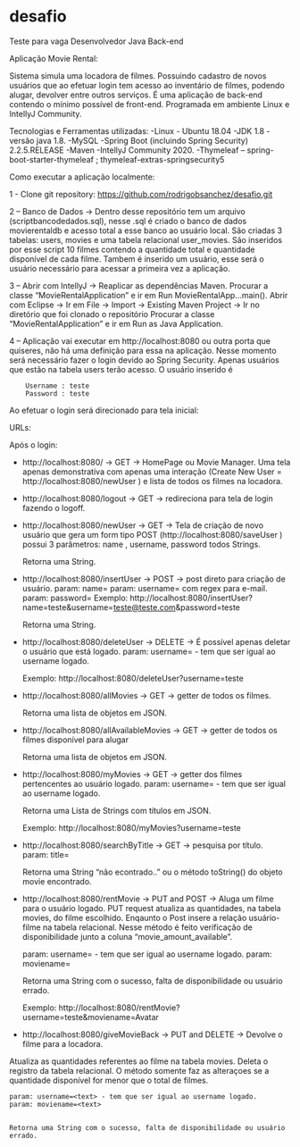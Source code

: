 ﻿# desafio
Teste para vaga Desenvolvedor Java Back-end

Aplicação Movie Rental:

Sistema simula uma locadora de filmes. Possuindo cadastro de novos usuários que ao efetuar login tem acesso ao inventário de filmes, podendo alugar, devolver entre outros serviços. É uma aplicação de back-end contendo o mínimo possível de front-end. Programada em ambiente Linux e IntellyJ Community.

Tecnologias e Ferramentas utilizadas:
-Linux - Ubuntu 18.04
-JDK 1.8 - versão java 1.8.
-MySQL
-Spring Boot (incluindo Spring Security) 2.2.5.RELEASE
-Maven
-IntellyJ Community 2020.
-Thymeleaf – spring-boot-starter-thymeleaf ; thymeleaf-extras-springsecurity5

Como executar a aplicação localmente:

1 - Clone git repository: https://github.com/rodrigobsanchez/desafio.git

2 – Banco de Dados → Dentro desse repositório tem um arquivo (scriptbancodedados.sql), nesse .sql é criado o banco de dados movierentaldb e acesso total a esse banco ao usuário local.
	São criadas 3 tabelas: users, movies e uma tabela relacional user_movies. 
	São inseridos por esse script 10 filmes contendo a quantidade total e quantidade disponível de cada filme. Tambem é inserido um usuário, esse será o usuário necessário para acessar a primeira vez a aplicação. 
	
3 – Abrir com IntellyJ → Reaplicar as dependências Maven. Procurar a classe “MovieRentalApplication” e ir em Run MovieRentalApp...main().
	Abrir com Eclipse → Ir em File → Import → Existing Maven Project → Ir no diretório que foi clonado o repositório Procurar a classe “MovieRentalApplication” e ir em Run as Java Application.


4 – Aplicação vai executar em http://localhost:8080 ou outra porta que quiseres, não há uma definição para essa na aplicação. Nesse momento será necessário fazer o login devido ao Spring Security.
	 Apenas usuários que estão na tabela users terão acesso. O usuário inserido é 

		Username : teste   
		Password : teste

Ao efetuar o login será direcionado para tela inicial:


URLs:

Após o login: 

- http://localhost:8080/   →  GET   →  HomePage ou Movie Manager. Uma tela apenas demonstrativa com apenas uma interação (Create New User = http://localhost:8080/newUser ) e lista de todos os filmes na locadora. 

- http://localhost:8080/logout  →  GET → redireciona para tela de login fazendo o logoff. 




- http://localhost:8080/newUser  →   GET  →  Tela de criação de novo usuário que gera um form tipo POST (http://localhost:8080/saveUser ) possui 3 parâmetros: name , username, password todos Strings.
	
	Retorna uma String.

- http://localhost:8080/insertUser →  POST → post direto para criação de usuário.
	param: name=<text>
	param: username=<text> com regex para e-mail.
	param: password=<text>
	Exemplo: 
    http://localhost:8080/insertUser?name=teste&username=teste@teste.com&password=teste 
	
	Retorna uma String.

- http://localhost:8080/deleteUser →  DELETE  → É possível apenas deletar o usuário que está logado.
	param: username=<text> - tem que ser igual ao username logado.
	
	Exemplo:
		 http://localhost:8080/deleteUser?username=teste

- http://localhost:8080/allMovies  →  GET  → getter de todos os filmes. 
	
	Retorna uma lista de objetos em JSON.


- http://localhost:8080/allAvailableMovies  → GET  → getter de todos os filmes disponível para alugar

	Retorna uma lista de objetos em JSON.

- http://localhost:8080/myMovies →  GET   →  getter dos filmes pertencentes ao usuário logado.
	param: username=<text> - tem que ser igual ao username logado.

	Retorna uma Lista de Strings com títulos em JSON.
	
	Exemplo:
		http://localhost:8080/myMovies?username=teste

- http://localhost:8080/searchByTitle  →  GET  → pesquisa por título.
	param: title=<text>
	
	Retorna uma String “não econtrado..” ou o método toString() do objeto movie encontrado.

- http://localhost:8080/rentMovie  →  PUT and POST →  Aluga um filme para o usuário logado. PUT request atualiza as quantidades, na tabela movies, do filme escolhido. Enqaunto o Post insere a relação usuário-filme na tabela relacional.
	Nesse método é feito verificação de disponibilidade junto a coluna “movie_amount_available”.

	param: username=<text> - tem que ser igual ao username logado.
	param: moviename=<text> 

	Retorna uma String com o sucesso, falta de disponibilidade ou usuário errado.

	Exemplo:
           http://localhost:8080/rentMovie?username=teste&moviename=Avatar

- http://localhost:8080/giveMovieBack  →  PUT and DELETE  → Devolve o filme para a locadora.

Atualiza as quantidades referentes ao filme na tabela movies. Deleta o registro da tabela relacional. O método somente faz as alteraçoes se a quantidade disponível for menor que o total de filmes.

	param: username=<text> - tem que ser igual ao username logado.
	param: moviename=<text> 

	
	Retorna uma String com o sucesso, falta de disponibilidade ou usuário errado.

